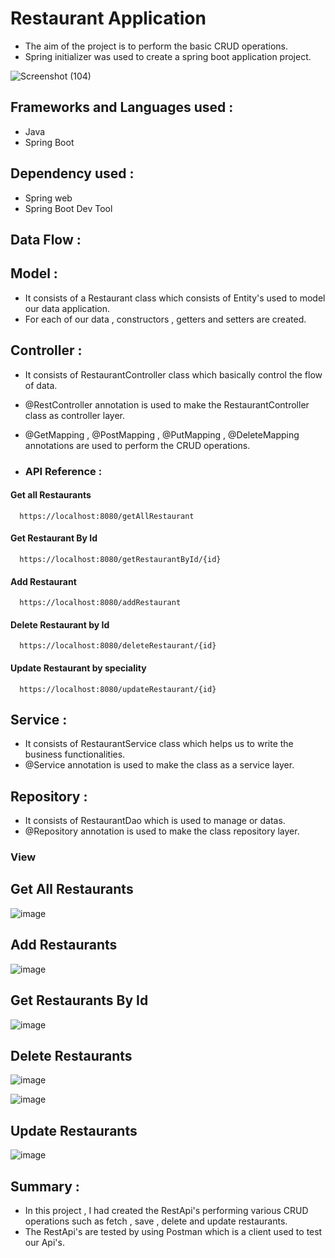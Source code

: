 
# Restaurant Application

- The aim of the project is to perform the basic CRUD operations.
- Spring initializer was used to create a spring boot application project.

![Screenshot (104)](https://user-images.githubusercontent.com/112794922/233850631-14ac95fc-4401-4b21-b999-98a6d772ed54.png)


## Frameworks and Languages used :

- Java
- Spring Boot

## Dependency used :

- Spring web
- Spring Boot Dev Tool

## Data Flow :

## Model : 

- It consists of a Restaurant class which consists of Entity's used to model our data application.
- For each of our data , constructors , getters and setters are created.

## Controller : 

- It consists of RestaurantController class which basically control the flow of data.
- @RestController annotation is used to make the RestaurantController class as controller layer.
- @GetMapping , @PostMapping , @PutMapping , @DeleteMapping annotations are used to perform the CRUD operations.




- ### API Reference :

#### Get all Restaurants

```http
  https://localhost:8080/getAllRestaurant
```

#### Get Restaurant By Id

```http
  https://localhost:8080/getRestaurantById/{id}
```

#### Add Restaurant

```http
  https://localhost:8080/addRestaurant
```

#### Delete Restaurant by Id

```http
  https://localhost:8080/deleteRestaurant/{id}
```

#### Update Restaurant by speciality

```http
  https://localhost:8080/updateRestaurant/{id}
```

## Service : 

- It consists of RestaurantService class which helps us to write the business functionalities.
- @Service annotation is used to make the class as a service layer.

## Repository :

- It consists of RestaurantDao which is used to manage or datas.
- @Repository annotation is used to make the class repository layer.

### View
## Get All Restaurants

![image](https://user-images.githubusercontent.com/112794922/233850740-d202a353-75e7-4555-89f0-0a51c0846991.png)

## Add Restaurants

![image](https://user-images.githubusercontent.com/112794922/233850762-7c02a742-1092-4b26-9a7d-08e85ed9a91f.png)

## Get Restaurants By Id

![image](https://user-images.githubusercontent.com/112794922/233850797-b1895476-ac84-47c9-a82a-ebe76998e6b6.png)

 ## Delete Restaurants
 
 ![image](https://user-images.githubusercontent.com/112794922/233850838-5f209a68-e5bf-4065-8a2d-4a824260a5b5.png)
 
![image](https://user-images.githubusercontent.com/112794922/233850848-7614352f-1775-4a51-b56e-785d5526ec86.png)

## Update Restaurants

![image](https://user-images.githubusercontent.com/112794922/233850866-7edcbf82-9ba9-498d-bdbf-a2c3bf1b4c1a.png)



## Summary :

- In this project , I had created the RestApi's performing various CRUD operations such as fetch , save , delete and update restaurants.
- The RestApi's are tested by using Postman which is a client used to test our Api's.

